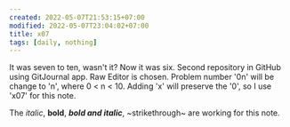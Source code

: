 ```yaml
---
created: 2022-05-07T21:53:15+07:00
modified: 2022-05-07T23:04:02+07:00
title: x07
tags: [daily, nothing]
---
```


It was seven to ten, wasn't it? Now it was six. Second repository in GitHub using GitJournal app. Raw Editor is chosen. Problem number '0n' will be change to 'n', where 0 < n < 10. Adding 'x' will preserve the '0', so I use 'x07' for this note.

The *italic*, **bold**, ***bold and italic***, ~strikethrough~ are working for this note.
